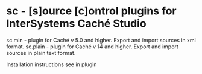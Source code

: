 sc - [s]ource [c]ontrol plugins for InterSystems Caché Studio
=====

sc.min - plugin for Caché v 5.0 and higher. Export and import sources in xml format.
sc.plain - plugin for Caché v 14 and higher. Export and import sources in plain text format.

Installation instructions see in plugin
